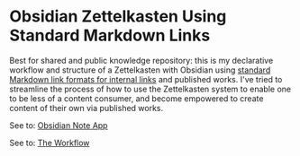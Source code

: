 # Obsidian Zettelkasten Using Standard Markdown Links

Best for shared and public knowledge repository: this is my declarative workflow and structure of a Zettelkasten with Obsidian using [standard Markdown link formats for internal links](https://help.obsidian.md/Linking+notes+and+files/Internal+links#Supported+formats+for+internal+links) and published works. I've tried to streamline the process of how to use the Zettelkasten system to enable one to be less of a content consumer, and become empowered to create content of their own via published works.

See to: [Obsidian Note App](https://obsidian.md/)

See to: [The Workflow](Housekeeping/The%20Workflow.md)
